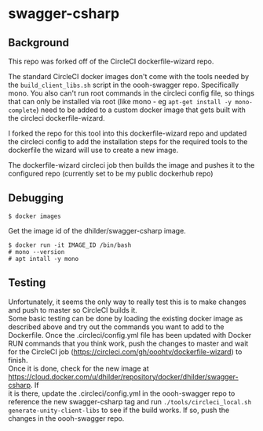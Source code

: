 # swagger-csharp


## Background

This repo was forked off of the CircleCI dockerfile-wizard repo.

The standard CircleCI docker images don't come with the tools needed by the `build_client_libs.sh` script in the oooh-swagger repo. 
Specifically mono. You also can't run root commands in the circleci config file, so things that can only be installed via root 
(like mono - eg `apt-get install -y mono-complete`) need to be added to a custom docker image that gets built with the circleci 
dockerfile-wizard. 

I forked the repo for this tool into this dockerfile-wizard repo and updated the circleci config to add the installation steps for the 
required tools to the dockerfile the wizard will use to create a new image.

The dockerfile-wizard circleci job then builds the image and pushes it to the configured repo (currently set to be my public dockerhub 
repo)

## Debugging

```
$ docker images
```

Get the image id of the dhilder/swagger-csharp image.

```
$ docker run -it IMAGE_ID /bin/bash
# mono --version
# apt intall -y mono
```

## Testing

Unfortunately, it seems the only way to really test this is to make changes and push to master so CircleCI builds it.  
Some basic testing can be done by loading the existing docker image as described above and try out the commands you want
to add to the Dockerfile. Once the .circleci/config.yml file has been updated with Docker RUN commands that you think work,
push the changes to master and wait for the CircleCI job (https://circleci.com/gh/ooohtv/dockerfile-wizard) to finish.  
Once it is done, check for the new image at https://cloud.docker.com/u/dhilder/repository/docker/dhilder/swagger-csharp. If  
it is there, update the .circleci/config.yml in the oooh-swagger repo to reference the new swagger-csharp tag and run
`./tools/circleci_local.sh generate-unity-client-libs` to see if the build works. If so, push the changes in the oooh-swagger repo.
